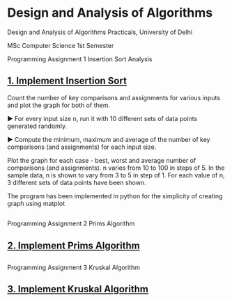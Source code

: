 # Design and Analysis of Algorithms

Design and Analysis of Algorithms Practicals, University of Delhi

MSc Computer Science 1st Semester

Programming Assignment 1 Insertion Sort Analysis

## [1. Implement Insertion Sort](insertion_sort.py)

Count the number of key comparisons and assignments for various inputs and plot the graph for both of them.

► For every input size n, run it with 10 different sets of data points generated randomly.

► Compute the minimum, maximum and average of the number of key comparisons (and assignments) for each input size.

Plot the graph for each case - best, worst and average number of comparisons (and assignments).
n varies from 10 to 100 in steps of 5.
In the sample data, n is shown to vary from 3 to 5 in step of 1. For each value of n, 3 different sets of data points have been shown.

The program has been implemented in python for the simplicity of creating graph using matplot 
## 

Programming Assignment 2 Prims Algorithm
## [2. Implement Prims Algorithm](prims.cpp)


##
Programming Assignment 3 Kruskal Algorithm 
## [3. Implement Kruskal Algorithm](kruskal.cpp)

